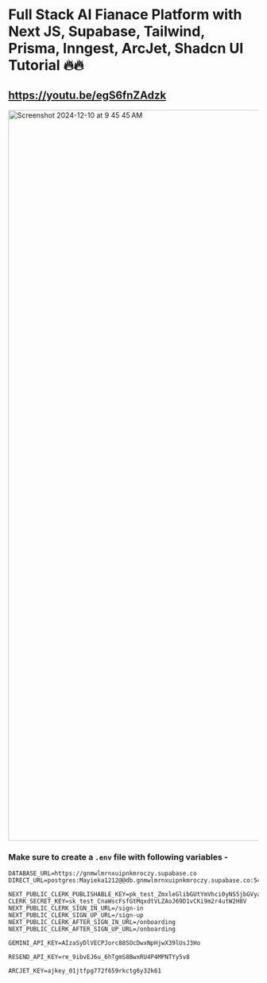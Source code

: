 # Full Stack AI Fianace Platform with Next JS, Supabase, Tailwind, Prisma, Inngest, ArcJet, Shadcn UI Tutorial 🔥🔥
## https://youtu.be/egS6fnZAdzk

<img width="1470" alt="Screenshot 2024-12-10 at 9 45 45 AM" src="https://github.com/user-attachments/assets/1bc50b85-b421-4122-8ba4-ae68b2b61432">

### Make sure to create a `.env` file with following variables -

```
DATABASE_URL=https://gnmwlmrnxuipnkmroczy.supabase.co
DIRECT_URL=postgres:Mayieka1212@@db.gnmwlmrnxuipnkmroczy.supabase.co:5432/postgres

NEXT_PUBLIC_CLERK_PUBLISHABLE_KEY=pk_test_ZmxleGlibGUtYmVhci0yNS5jbGVyay5hY2NvdW50cy5kZXYk
CLERK_SECRET_KEY=sk_test_CnaWscFsfGtMqxdtVLZAoJ69D1vCKi9m2r4utW2H8V
NEXT_PUBLIC_CLERK_SIGN_IN_URL=/sign-in
NEXT_PUBLIC_CLERK_SIGN_UP_URL=/sign-up
NEXT_PUBLIC_CLERK_AFTER_SIGN_IN_URL=/onboarding
NEXT_PUBLIC_CLERK_AFTER_SIGN_UP_URL=/onboarding

GEMINI_API_KEY=AIzaSyDlVECPJorc88SOcDwxNpHjwX39lUsJ3Ho

RESEND_API_KEY=re_9ibvEJ6u_6hTgmS8BwxRU4P4MPNTYy5v8

ARCJET_KEY=ajkey_01jtfpg772f659rkctg6y32k61
```

